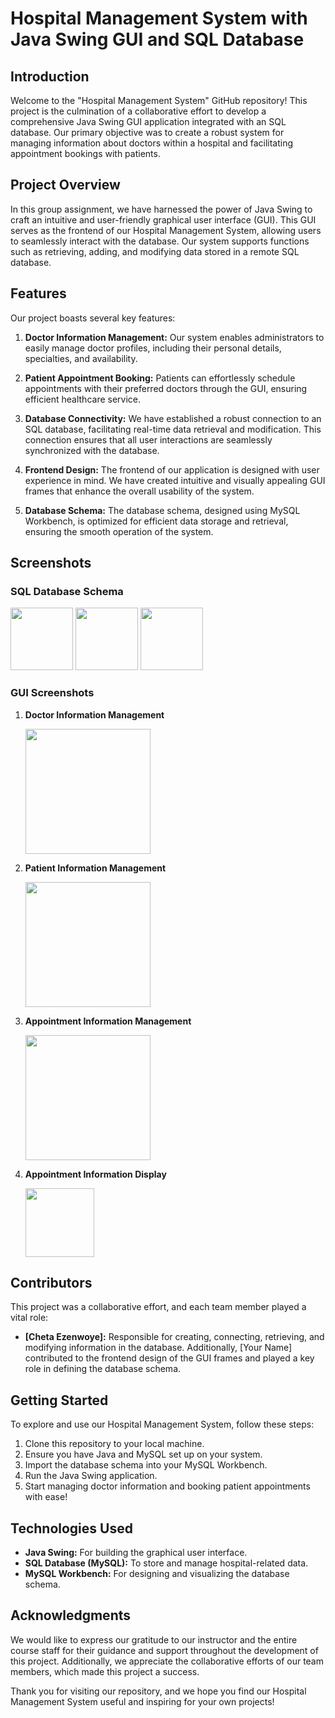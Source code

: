 # Hospital Management System with Java Swing GUI and SQL Database

## Introduction
Welcome to the "Hospital Management System" GitHub repository! This project is the culmination of a collaborative effort to develop a comprehensive Java Swing GUI application integrated with an SQL database. Our primary objective was to create a robust system for managing information about doctors within a hospital and facilitating appointment bookings with patients.

## Project Overview
In this group assignment, we have harnessed the power of Java Swing to craft an intuitive and user-friendly graphical user interface (GUI). This GUI serves as the frontend of our Hospital Management System, allowing users to seamlessly interact with the database. Our system supports functions such as retrieving, adding, and modifying data stored in a remote SQL database.

## Features
Our project boasts several key features:

1. **Doctor Information Management:** Our system enables administrators to easily manage doctor profiles, including their personal details, specialties, and availability.

2. **Patient Appointment Booking:** Patients can effortlessly schedule appointments with their preferred doctors through the GUI, ensuring efficient healthcare service.

3. **Database Connectivity:** We have established a robust connection to an SQL database, facilitating real-time data retrieval and modification. This connection ensures that all user interactions are seamlessly synchronized with the database.

4. **Frontend Design:** The frontend of our application is designed with user experience in mind. We have created intuitive and visually appealing GUI frames that enhance the overall usability of the system.

5. **Database Schema:** The database schema, designed using MySQL Workbench, is optimized for efficient data storage and retrieval, ensuring the smooth operation of the system.

## Screenshots
### SQL Database Schema
<img src="https://user-images.githubusercontent.com/88289210/158197789-9670546c-e63c-444e-8352-2fa36373f163.png" height="100">  <img src="https://user-images.githubusercontent.com/88289210/158198062-80bdcac4-d501-4b0a-94d4-0752fc88f5fd.png" height="100">  <img src="https://user-images.githubusercontent.com/88289210/158198238-80c366f3-6507-4e8f-9967-d47b8a48c977.png" height="100">

### GUI Screenshots
1. **Doctor Information Management**

   <img src="https://user-images.githubusercontent.com/88289210/158196481-f608f226-089f-4ed3-ad98-a58a6b7a0d4c.png" height="200">

2. **Patient Information Management**

   <img src="https://user-images.githubusercontent.com/88289210/158196951-c4bb85c1-96f6-42ef-9dd0-a482f19749a6.png" height="200">

3. **Appointment Information Management**
   
   <img src="https://user-images.githubusercontent.com/88289210/158197089-2fecb28d-ff1e-48b2-8a96-795fef831bf6.png" height="200">

4. **Appointment Information Display**
   
   <img src="https://user-images.githubusercontent.com/88289210/158197236-9048c266-c11d-4caf-b62c-0370f97046ef.png" height="110">

## Contributors
This project was a collaborative effort, and each team member played a vital role:

- **[Cheta Ezenwoye]:** Responsible for creating, connecting, retrieving, and modifying information in the database. Additionally, [Your Name] contributed to the frontend design of the GUI frames and played a key role in defining the database schema.

## Getting Started
To explore and use our Hospital Management System, follow these steps:

1. Clone this repository to your local machine.
2. Ensure you have Java and MySQL set up on your system.
3. Import the database schema into your MySQL Workbench.
4. Run the Java Swing application.
5. Start managing doctor information and booking patient appointments with ease!

## Technologies Used
- **Java Swing:** For building the graphical user interface.
- **SQL Database (MySQL):** To store and manage hospital-related data.
- **MySQL Workbench:** For designing and visualizing the database schema.

## Acknowledgments
We would like to express our gratitude to our instructor and the entire course staff for their guidance and support throughout the development of this project. Additionally, we appreciate the collaborative efforts of our team members, which made this project a success.

Thank you for visiting our repository, and we hope you find our Hospital Management System useful and inspiring for your own projects!

